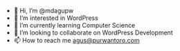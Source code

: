 - 👋 Hi, I’m @mdagupw
- 👀 I’m interested in WordPress
- 🌱 I’m currently learning Computer Science
- 💞️ I’m looking to collaborate on WordPress Development
- 📫 How to reach me agus@purwantoro.com
